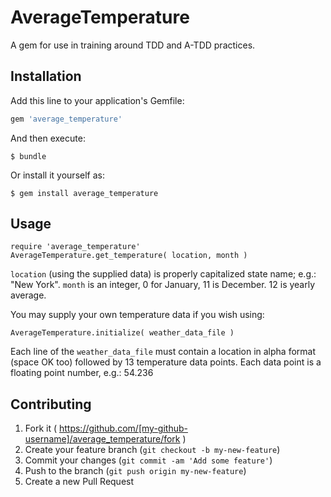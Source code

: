 # AverageTemperature

A gem for use in training around TDD and A-TDD practices.

## Installation

Add this line to your application's Gemfile:

```ruby
gem 'average_temperature'
```

And then execute:

    $ bundle

Or install it yourself as:

    $ gem install average_temperature

## Usage
```
require 'average_temperature'
AverageTemperature.get_temperature( location, month ) 
```

`location` (using the supplied data) is properly capitalized state name; 
e.g.: "New York". `month` is an integer, 0
for January, 11 is December. 12 is yearly average.

You may supply your own temperature data if you wish using:
```
AverageTemperature.initialize( weather_data_file )
```
Each line of the `weather_data_file` must contain a location in alpha format (space OK too) 
followed by 13 temperature data points. Each data point is a floating point number, e.g.: 54.236

## Contributing

1. Fork it ( https://github.com/[my-github-username]/average_temperature/fork )
2. Create your feature branch (`git checkout -b my-new-feature`)
3. Commit your changes (`git commit -am 'Add some feature'`)
4. Push to the branch (`git push origin my-new-feature`)
5. Create a new Pull Request
